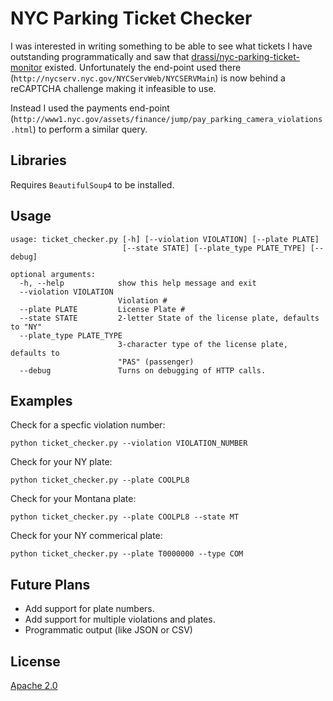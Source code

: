 # NYC Parking Ticket Checker

I was interested in writing something to be able to see what tickets I have outstanding programmatically and saw that [drassi/nyc-parking-ticket-monitor](https://github.com/drassi/nyc-parking-ticket-monitor) existed. Unfortunately the end-point used there (`http://nycserv.nyc.gov/NYCServWeb/NYCSERVMain`) is now behind a reCAPTCHA challenge making it infeasible to use.

Instead I used the payments end-point (`http://www1.nyc.gov/assets/finance/jump/pay_parking_camera_violations.html`) to perform a similar query.

## Libraries

Requires `BeautifulSoup4` to be installed.

## Usage

```
usage: ticket_checker.py [-h] [--violation VIOLATION] [--plate PLATE]
                         [--state STATE] [--plate_type PLATE_TYPE] [--debug]

optional arguments:
  -h, --help            show this help message and exit
  --violation VIOLATION
                        Violation #
  --plate PLATE         License Plate #
  --state STATE         2-letter State of the license plate, defaults to "NY"
  --plate_type PLATE_TYPE
                        3-character type of the license plate, defaults to
                        "PAS" (passenger)
  --debug               Turns on debugging of HTTP calls.
```

## Examples

Check for a specfic violation number:

`python ticket_checker.py --violation VIOLATION_NUMBER`

Check for your NY plate:

`python ticket_checker.py --plate COOLPL8`

Check for your Montana plate:

`python ticket_checker.py --plate COOLPL8 --state MT`

Check for your NY commerical plate:

`python ticket_checker.py --plate T0000000 --type COM`

## Future Plans

 - Add support for plate numbers.
 - Add support for multiple violations and plates.
 - Programmatic output (like JSON or CSV)

## License

[Apache 2.0](https://opensource.org/licenses/Apache-2.0)
